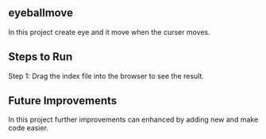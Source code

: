 **eyeballmove**
-------------------------
In this project create eye and it move when the curser moves.

**Steps to Run**
-------------------------------------
Step 1: Drag the index file into the browser to see the result.

**Future Improvements**
----------------------------------------
In this project further improvements can enhanced by adding new and make code easier.

